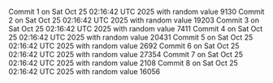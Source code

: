 Commit 1 on Sat Oct 25 02:16:42 UTC 2025 with random value 9130
Commit 2 on Sat Oct 25 02:16:42 UTC 2025 with random value 19203
Commit 3 on Sat Oct 25 02:16:42 UTC 2025 with random value 7411
Commit 4 on Sat Oct 25 02:16:42 UTC 2025 with random value 20431
Commit 5 on Sat Oct 25 02:16:42 UTC 2025 with random value 2692
Commit 6 on Sat Oct 25 02:16:42 UTC 2025 with random value 27354
Commit 7 on Sat Oct 25 02:16:42 UTC 2025 with random value 2108
Commit 8 on Sat Oct 25 02:16:42 UTC 2025 with random value 16056
